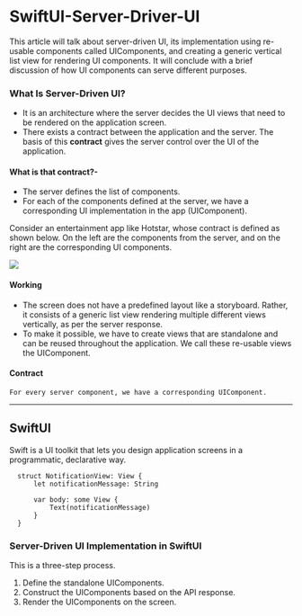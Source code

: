 # SwiftUI-Server-Driver-UI

This article will talk about server-driven UI, its implementation using re-usable components called UIComponents, and creating a generic vertical list view for rendering UI components. It will conclude with a brief discussion of how UI components can serve different purposes.

### What Is Server-Driven UI? ##
* It is an architecture where the server decides the UI views that need to be rendered on the application screen.
* There exists a contract between the application and the server. The basis of this __contract__ gives the server control over the UI of the application.


#### What is that contract?- 
* The server defines the list of components. 
* For each of the components defined at the server, we have a corresponding UI implementation in the app (UIComponent). 


 Consider an entertainment app like Hotstar, whose contract is defined as shown below. On the left are the components from the server, and on the right are the corresponding UI components.

![](https://miro.medium.com/max/1400/1*e0caqOJanQdl7yvrU1Y0pg.png)

#### Working #### 
* The screen does not have a predefined layout like a storyboard. Rather, it consists of a generic list view rendering multiple different views vertically, as per the server response. 
* To make it possible, we have to create views that are standalone and can be reused throughout the application. We call these re-usable views the UIComponent.

#### Contract #### 
    For every server component, we have a corresponding UIComponent.
    
----

## SwiftUI ##
 Swift is a UI toolkit that lets you design application screens in a programmatic, declarative way.
```
  struct NotificationView: View {
      let notificationMessage: String

      var body: some View {
          Text(notificationMessage)
      }
  }
```

### Server-Driven UI Implementation in SwiftUI ###

This is a three-step process.
1. Define the standalone UIComponents.
2. Construct the UIComponents based on the API response.
3. Render the UIComponents on the screen.
